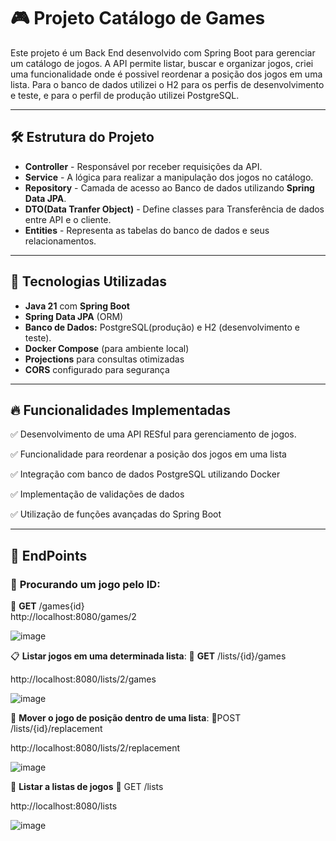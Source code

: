 
# 🎮 Projeto Catálogo de Games

Este projeto é um Back End desenvolvido com Spring Boot para gerenciar um catálogo de jogos.
A API permite listar, buscar e organizar jogos, criei uma funcionalidade onde é possivel reordenar a posição dos jogos em uma lista.
Para o banco de dados utilizei o H2 para os perfis de desenvolvimento e teste, e para o perfil de produção utilizei PostgreSQL.

---

 ## 🛠️ Estrutura do Projeto
- **Controller** - Responsável por receber requisições da API.
- **Service** - A lógica para realizar a manipulação dos jogos no catálogo.
- **Repository** - Camada de acesso ao Banco de dados utilizando **Spring Data JPA**.
- **DTO(Data Tranfer Object)** - Define classes para Transferência de dados entre API e o cliente.
- **Entities** - Representa as tabelas do banco de dados e seus relacionamentos.

--- 

## 🚀 Tecnologias Utilizadas

- **Java 21** com **Spring Boot**
- **Spring Data JPA** (ORM)
- **Banco de Dados:** PostgreSQL(produção) e H2 (desenvolvimento e teste).
- **Docker Compose** (para ambiente local)
- **Projections** para consultas otimizadas
- **CORS** configurado para segurança

---

## 🔥 Funcionalidades Implementadas

✅ Desenvolvimento de uma API RESful para gerenciamento de jogos.

✅ Funcionalidade para reordenar a posição dos jogos em uma lista

✅ Integração com banco de dados PostgreSQL utilizando Docker

✅ Implementação de validações de dados

✅ Utilização de funções avançadas do Spring Boot

---

## 📌 EndPoints
### 🔎 **Procurando um jogo pelo ID**:
📌 **GET** /games{id}   
http://localhost:8080/games/2

![image](https://github.com/user-attachments/assets/e49d41dd-03a2-4277-919a-ab55a76a90da)

📋 **Listar jogos em uma determinada lista**:
📌 **GET** /lists/{id}/games

http://localhost:8080/lists/2/games

![image](https://github.com/user-attachments/assets/fbfafd7a-b667-4a4d-b5a1-6cdf99e5492a)

🔄 **Mover o jogo de posição dentro de uma lista**:
📌POST /lists/{id}/replacement

http://localhost:8080/lists/2/replacement

![image](https://github.com/user-attachments/assets/71bb6bb8-b70e-47e7-b37a-9b10bb7d9370)

📜 **Listar a listas de jogos**
📌 GET /lists

http://localhost:8080/lists

![image](https://github.com/user-attachments/assets/ac122bcb-0263-4700-a353-b6a82ffb76dc)




